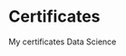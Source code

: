 # Certificates
My certificates Data Science
<div id ="sch" align="center">
<img src="https://komarev.com/ghpvc/?username=Oleg-Evdokimov&style=flat-square&color=blue" alt = ""/>
</div>
